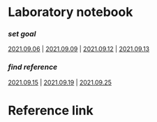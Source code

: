 # Laboratory notebook
### *set goal*
[2021.09.06](https://github.com/Anbak00/MLAgents-LevelDesign/blob/main/Docs/Laboratory/2021.09.06.md) |
[2021.09.09](https://github.com/Anbak00/MLAgents-LevelDesign/blob/main/Docs/Laboratory/2021.09.09.md) |
[2021.09.12](https://github.com/Anbak00/MLAgents-LevelDesign/blob/main/Docs/Laboratory/2021.09.12.md) |
[2021.09.13](https://github.com/Anbak00/MLAgents-LevelDesign/blob/main/Docs/Laboratory/2021.09.13.md)

### *find reference*
[2021.09.15](https://github.com/Anbak00/MLAgents-LevelDesign/blob/main/Docs/Laboratory/2021.09.15.md) |
[2021.09.19](https://github.com/Anbak00/MLAgents-LevelDesign/blob/main/Docs/Laboratory/2021.09.19.md) |
[2021.09.25](https://github.com/Anbak00/MLAgents-LevelDesign/blob/main/Docs/Laboratory/2021.09.25.md) 
# Reference link
